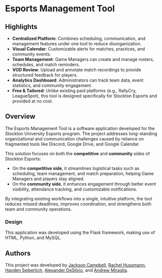 # Esports Management Tool

## Highlights
- **Centralized Platform**: Combines scheduling, communication, and management features under one tool to reduce disorganization.  
- **Visual Calendar**: Customizable alerts for matches, practices, and community events.  
- **Team Management**: Game Managers can create and manage rosters, schedules, and match reminders.  
- **VOD Review**: Upload and annotate match recordings to provide structured feedback for players.  
- **Analytics Dashboard**: Administrators can track team data, event statistics, and community engagement.  
- **Free & Tailored**: Unlike existing paid platforms (e.g., RallyCry, LeagueSpot), this tool is designed specifically for Stockton Esports and provided at no cost.  

## Overview
The Esports Management Tool is a software application developed for the Stockton University Esports program. The project addresses long-standing organizational and communication challenges caused by reliance on fragmented tools like Discord, Google Drive, and Google Calendar.  

This solution focuses on both the **competitive** and **community** sides of Stockton Esports:  
- On the **competitive side**, it streamlines logistical tasks such as scheduling, team management, and match preparation, helping Game Managers and players stay aligned.  
- On the **community side**, it enhances engagement through better event visibility, attendance tracking, and customizable notifications.  

By integrating existing workflows into a single, intuitive platform, the tool reduces missed deadlines, improves coordination, and strengthens both team and community operations.  

### Design
This application was developed using the Flask framework, making use of HTML, Python, and MySQL.

## Authors

This project was developed by [Jackson Campbell](https://github.com/JCamp74), [Rachel Hussmann](https://github.com/violetann894), [Hayden Seiberlich](https://github.com/seiberlichiamo), [Alexander DeSilvio](https://github.com/Alakazam936), and [Andrew Miraglia](https://github.com/purp-rup).
